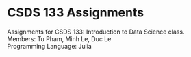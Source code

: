 # CSDS 133 Assignments

Assignments for CSDS 133: Introduction to Data Science class.\
Members: Tu Pham, Minh Le, Duc Le\
Programming Language: Julia
